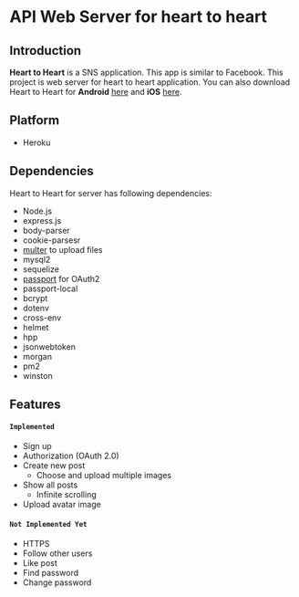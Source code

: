 # API Web Server for heart to heart

## Introduction
**Heart to Heart** is a SNS application. This app is similar to Facebook. This project is web server for heart to heart application. You can also download Heart to Heart for **Android** [here](https://github.com/yologger/heart_to_heart_android) and **iOS** [here](https://github.com/yologger/heart_to_heart_ios).


## Platform
* Heroku 

## Dependencies
Heart to Heart for server has following dependencies:
* Node.js
* express.js
* body-parser
* cookie-parsesr
* [multer](https://github.com/expressjs/multer) to upload files
* mysql2
* sequelize
* [passport](https://github.com/jaredhanson/passport) for OAuth2
* passport-local
* bcrypt
* dotenv
* cross-env
* helmet
* hpp
* jsonwebtoken
* morgan
* pm2
* winston

## Features
#### `Implemented`
* Sign up
* Authorization (OAuth 2.0)
* Create new post
	- Choose and upload multiple images 
* Show all posts
    - Infinite scrolling
* Upload avatar image

#### `Not Implemented Yet`
* HTTPS
* Follow other users
* Like post
* Find password
* Change password